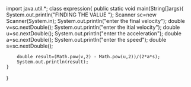 import java.util.*;
class expression{
    public static void main(String[]args){
        System.out.println("FINDING THE VALUE ");
        Scanner sc=new Scanner(System.in);
        System.out.println("enter the final velocity");
        double v=sc.nextDouble();
        System.out.println("enter the itial velocity");
        double u=sc.nextDouble();
        System.out.println("enter the acceleration");
        double a=sc.nextDouble();
         System.out.println("enter the speed");
        double s=sc.nextDouble();
        
        double result=(Math.pow(v,2) - Math.pow(u,2))/(2*a*s);
        System.out.println(result);
    }
}
